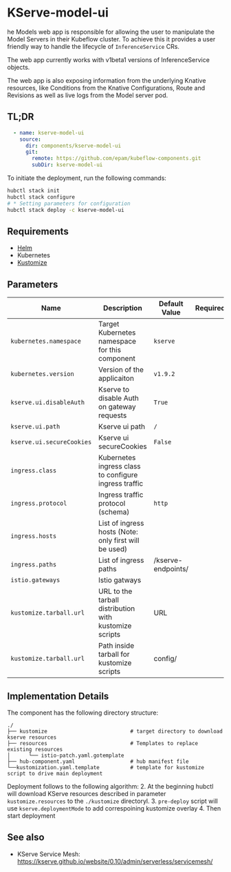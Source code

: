 # KServe-model-ui

he Models web app is responsible for allowing the user to manipulate the Model Servers in their Kubeflow cluster. To achieve this it provides a user friendly way to handle the lifecycle of `InferenceService` CRs.

The web app currently works with v1beta1 versions of InferenceService objects.

The web app is also exposing information from the underlying Knative resources, like Conditions from the Knative Configurations, Route and Revisions as well as live logs from the Model server pod.

## TL;DR

```yaml
  - name: kserve-model-ui
    source:
      dir: components/kserve-model-ui
      git:
        remote: https://github.com/epam/kubeflow-components.git
        subDir: kserve-model-ui
```

To initiate the deployment, run the following commands:
```bash
hubctl stack init
hubctl stack configure
# * Setting parameters for configuration 
hubctl stack deploy -c kserve-model-ui
```

## Requirements

- [Helm](https://helm.sh/docs/intro/install/)
- Kubernetes
- [Kustomize](https://kustomize.io)

## Parameters

| Name                      | Description                                            | Default Value      | Required |
|---------------------------|--------------------------------------------------------|--------------------|:--------:|
| `kubernetes.namespace`    | Target Kubernetes namespace for this component         | `kserve`           |          |
| `kubernetes.version`      | Version of the applicaiton                             | `v1.9.2`           |          |
| `kserve.ui.disableAuth`   | Kserve to disable Auth on gateway requests             | `True`             |          |
| `kserve.ui.path`          | Kserve ui path                                         | `/`                |          |
| `kserve.ui.secureCookies` | Kserve ui secureCookies                                | `False`            |          |
| `ingress.class`           | Kubernetes ingress class to configure ingress traffic  |                    |          |
| `ingress.protocol`        | Ingress traffic protocol (schema)                      | `http`             |          |
| `ingress.hosts`           | List of ingress hosts (Note: only first will be used)  |                    |          |
| `ingress.paths`           | List of ingress paths                                  | /kserve-endpoints/ |          |
| `istio.gateways`          | Istio gatways                                          |                    |          |
| `kustomize.tarball.url`   | URL to the tarball distribution with kustomize scripts | URL                |          |
| `kustomize.tarball.url`   | Path inside tarball for kustomize scripts              | config/            |          |

## Implementation Details

The component has the following directory structure:
```text
./
├── kustomize                           # target directory to download kserve resources
├── resources                           # Templates to replace existing resources
│      └── istio-patch.yaml.gotemplate
├── hub-component.yaml                  # hub manifest file
└──kustomization.yaml.template          # template for kustomize script to drive main deployment
```

Deployment follows to the following algorithm:
2. At the beginning hubctl will download KServe resources described in parameter `kustomize.resources` to the `./kustomize` directoryl.
3. `pre-deploy` script will use `kserve.deploymentMode` to add correspoining kustomize overlay
4. Then start deployment

## See also

* KServe Service Mesh: <https://kserve.github.io/website/0.10/admin/serverless/servicemesh/>
